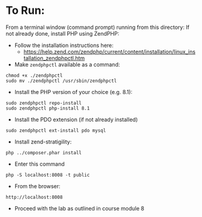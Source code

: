 # To Run:
From a terminal window (command prompt) running from this directory:
If not already done, install PHP using ZendPHP:
* Follow the installation instructions here:
  * https://help.zend.com/zendphp/current/content/installation/linux_installation_zendphpctl.htm
* Make `zendphpctl` available as a command:
```
chmod +x ./zendphpctl
sudo mv ./zendphpctl /usr/sbin/zendphpctl
```
* Install the PHP version of your choice (e.g. 8.1):
```
sudo zendphpctl repo-install
sudo zendphpctl php-install 8.1
```
* Install the PDO extension (if not already installed)
```
sudo zendphpctl ext-install pdo mysql
```
* Install zend-stratigility:
```
php ../composer.phar install
```
* Enter this command
```
php -S localhost:8008 -t public
```
* From the browser:
```
http://localhost:8008
```
* Proceed with the lab as outlined in course module 8
